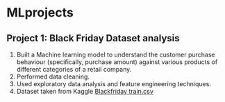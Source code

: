 # MLprojects

## Project 1: Black Friday Dataset analysis
1. Built a Machine learning model to understand the customer purchase behaviour (specifically, purchase amount) against various products of different categories of a retail company.
2. Performed data cleaning.
3. Used exploratory data analysis and feature engineering techniques.
4. Dataset taken from Kaggle [Blackfriday train.csv](https://github.com/Priyanka06yadav/mlprojects/files/13060901/Blackfriday.train.csv)

